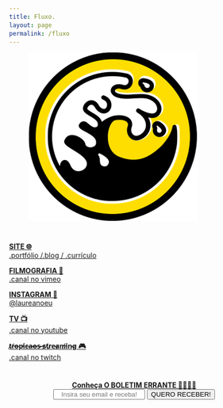 ```yaml
---
title: Fluxo.
layout: page
permalink: /fluxo
---
```

<figure>
<a href="https://www.youtube.com/watch?v=DcHKOC64KnE&ab_channel=QueensStoneAgeVEVO" target="_blank"><img alt="Laureano." src="images/FLUXO.png" /></a>
</figure>

<h1 itemprop="name headline" class="post-title divided p-name" text-align="center"></h1>
<!-- 
<a href="/Textos/Alice" class="button" type="button"><strong>ALICE 🖋️</strong><br />.argumento cinematográfico</a>
-->
<a href="https://laureator.io/" class="button" type="button"><strong>SITE 🌐</strong><br />.portfólio /.blog / .currículo</a>

<a href="https://vimeo.com/laureanoeu" target="_blank" class="button" type="button"><strong>FILMOGRAFIA 🎥</strong><br />.canal no vimeo</a>

<a href="https://www.instagram.com/laureatorio/" target="_blank" class="button" type="button"><strong>INSTAGRAM 📸</strong><br />@laureanoeu</a>

<a href="https://www.youtube.com/channel/UCLxikqFye9D-UFPlS4bLVcQ/featured" target="_blank" class="button" type="button"><strong>TV 📺</strong><br />.canal no youtube</a>

<a href="http://twitch.tv/tropicaos" target="_blank" class="button" type="button"><strong>t̷r̸o̶p̵i̸c̶a̶o̶s̴ ̶s̷t̸r̷e̵a̷m̸i̸n̴g̷ 🎮</strong><br />.canal no twitch</a>

<h1 itemprop="name headline" class="post-title divided p-name" text-align="center"></h1>
<div>
<center><strong><a href="/contato" target="_blank">Conheça O BOLETIM ERRANTE 💌🏃🏿‍♀️</a></strong></center>
    <form style="text-align:center;" action="https://tinyletter.com/OBoletimErrante" method="post" target="popupwindow" onsubmit="window.open('https://tinyletter.com/OBoletimErrante', 'popupwindow', 'scrollbars=yes,width=800,height=600');return true">
        <input type="text" name="email" id="tlemail" placeholder="Insira seu email e receba!" style="text-align: center" />
        <input type="hidden" value="1" name="embed"/>
        <input type="submit" value="QUERO RECEBER!"  />
    </form>
</div>

<h1 itemprop="name headline" class="post-title divided p-name" text-align="center"></h1>
